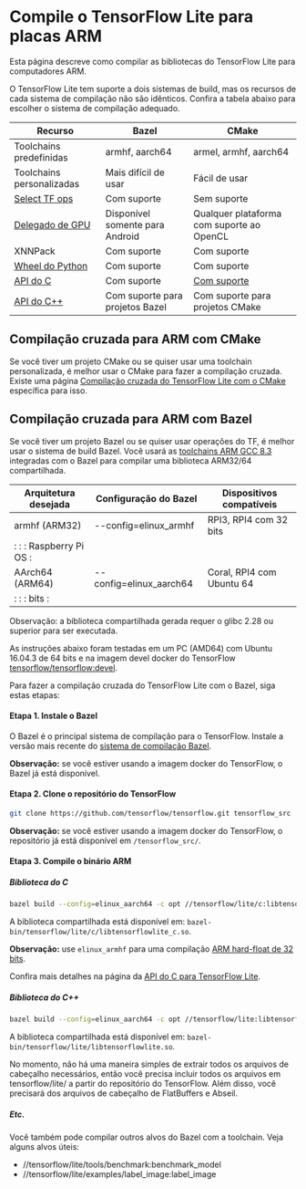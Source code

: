 # Compile o TensorFlow Lite para placas ARM

Esta página descreve como compilar as bibliotecas do TensorFlow Lite para computadores ARM.

O TensorFlow Lite tem suporte a dois sistemas de build, mas os recursos de cada sistema de compilação não são idênticos. Confira a tabela abaixo para escolher o sistema de compilação adequado.

Recurso | Bazel | CMake
--- | --- | ---
Toolchains predefinidas | armhf, aarch64 | armel, armhf, aarch64
Toolchains personalizadas | Mais difícil de usar | Fácil de usar
[Select TF ops](https://www.tensorflow.org/lite/guide/ops_select) | Com suporte | Sem suporte
[Delegado de GPU](https://www.tensorflow.org/lite/performance/gpu) | Disponível somente para Android | Qualquer plataforma com suporte ao OpenCL
XNNPack | Com suporte | Com suporte
[Wheel do Python](https://www.tensorflow.org/lite/guide/build_cmake_pip) | Com suporte | Com suporte
[API do C](https://github.com/tensorflow/tensorflow/blob/master/tensorflow/lite/c/README.md) | Com suporte | [Com suporte](https://www.tensorflow.org/lite/guide/build_cmake#build_tensorflow_lite_c_library)
[API do C++](https://www.tensorflow.org/lite/guide/inference#load_and_run_a_model_in_c) | Com suporte para projetos Bazel | Com suporte para projetos CMake

## Compilação cruzada para ARM com CMake

Se você tiver um projeto CMake ou se quiser usar uma toolchain personalizada, é melhor usar o CMake para fazer a compilação cruzada. Existe uma página [Compilação cruzada do TensorFlow Lite com o CMake](https://www.tensorflow.org/lite/guide/build_cmake_arm) específica para isso.

## Compilação cruzada para ARM com Bazel

Se você tiver um projeto Bazel ou se quiser usar operações do TF, é melhor usar o sistema de build Bazel. Você usará as [toolchains ARM GCC 8.3](https://github.com/tensorflow/tensorflow/tree/master/tensorflow/tools/toolchains/embedded/arm-linux) integradas com o Bazel para compilar uma biblioteca ARM32/64 compartilhada.

Arquitetura desejada | Configuração do Bazel | Dispositivos compatíveis
--- | --- | ---
armhf (ARM32) | --config=elinux_armhf | RPI3, RPI4 com 32 bits
:                     :                         : Raspberry Pi OS            : |  |
AArch64 (ARM64) | --config=elinux_aarch64 | Coral, RPI4 com Ubuntu 64
:                     :                         : bits                        : |  |

Observação: a biblioteca compartilhada gerada requer o glibc 2.28 ou superior para ser executada.

As instruções abaixo foram testadas em um PC (AMD64) com Ubuntu 16.04.3 de 64 bits e na imagem devel docker do TensorFlow [tensorflow/tensorflow:devel](https://hub.docker.com/r/tensorflow/tensorflow/tags/).

Para fazer a compilação cruzada do TensorFlow Lite com o Bazel, siga estas etapas:

#### Etapa 1. Instale o Bazel

O Bazel é o principal sistema de compilação para o TensorFlow. Instale a versão mais recente do [sistema de compilação Bazel](https://bazel.build/versions/master/docs/install.html).

**Observação:** se você estiver usando a imagem docker do TensorFlow, o Bazel já está disponível.

#### Etapa 2. Clone o repositório do TensorFlow

```sh
git clone https://github.com/tensorflow/tensorflow.git tensorflow_src
```

**Observação:** se você estiver usando a imagem docker do TensorFlow, o repositório já está disponível em `/tensorflow_src/`.

#### Etapa 3. Compile o binário ARM

##### Biblioteca do C

```bash
bazel build --config=elinux_aarch64 -c opt //tensorflow/lite/c:libtensorflowlite_c.so
```

A biblioteca compartilhada está disponível em: `bazel-bin/tensorflow/lite/c/libtensorflowlite_c.so`.

**Observação:** use `elinux_armhf` para uma compilação [ARM hard-float de 32 bits](https://wiki.debian.org/ArmHardFloatPort).

Confira mais detalhes na página da [API do C para TensorFlow Lite](https://github.com/tensorflow/tensorflow/blob/master/tensorflow/lite/c/README.md).

##### Biblioteca do C++

```bash
bazel build --config=elinux_aarch64 -c opt //tensorflow/lite:libtensorflowlite.so
```

A biblioteca compartilhada está disponível em: `bazel-bin/tensorflow/lite/libtensorflowlite.so`.

No momento, não há uma maneira simples de extrair todos os arquivos de cabeçalho necessários, então você precisa incluir todos os arquivos em tensorflow/lite/ a partir do repositório do TensorFlow. Além disso, você precisará dos arquivos de cabeçalho de FlatBuffers e Abseil.

##### Etc.

Você também pode compilar outros alvos do Bazel com a toolchain. Veja alguns alvos úteis:

- //tensorflow/lite/tools/benchmark:benchmark_model
- //tensorflow/lite/examples/label_image:label_image
